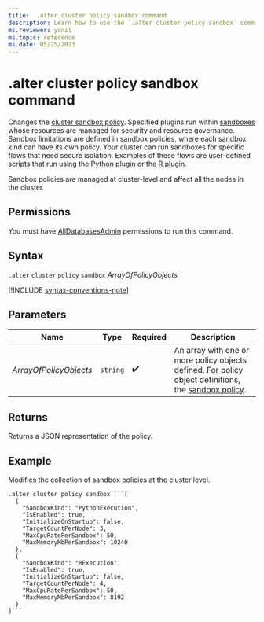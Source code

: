 ```yaml
---
title:  .alter cluster policy sandbox command
description: Learn how to use the `.alter cluster policy sandbox` command to change the cluster sandbox policy.
ms.reviewer: yonil
ms.topic: reference
ms.date: 05/25/2023
---
```

# .alter cluster policy sandbox command

Changes the [cluster sandbox policy](sandbox-policy.md). Specified plugins run within [sandboxes](../concepts/sandboxes.md) whose resources are managed for security and resource governance. Sandbox limitations are defined in sandbox policies, where each sandbox kind can have its own policy. Your cluster can run sandboxes for specific flows that need secure isolation.
Examples of these flows are user-defined scripts that run using the [Python plugin](../query/python-plugin.md) or the [R plugin](../query/r-plugin.md).

Sandbox policies are managed at cluster-level and affect all the nodes in the cluster.

## Permissions

You must have [AllDatabasesAdmin](../access-control/role-based-access-control.md) permissions to run this command.

## Syntax

`.alter` `cluster` `policy` `sandbox` *ArrayOfPolicyObjects*

[!INCLUDE [syntax-conventions-note](../includes/syntax-conventions-note.md)]

## Parameters

| Name | Type | Required | Description |
|--|--|--|--|
| *ArrayOfPolicyObjects* | `string` |  :heavy_check_mark:  | An array with one or more policy objects defined. For policy object definitions, the [sandbox policy](sandbox-policy.md).|

## Returns

Returns a JSON representation of the policy.

## Example

Modifies the collection of sandbox policies at the cluster level.

```kusto
.alter cluster policy sandbox ```[
  {
    "SandboxKind": "PythonExecution",
    "IsEnabled": true,
    "InitializeOnStartup": false,
    "TargetCountPerNode": 3,
    "MaxCpuRatePerSandbox": 50,
    "MaxMemoryMbPerSandbox": 10240
  },
  {
    "SandboxKind": "RExecution",
    "IsEnabled": true,
    "InitializeOnStartup": false,
    "TargetCountPerNode": 4,
    "MaxCpuRatePerSandbox": 50,
    "MaxMemoryMbPerSandbox": 8192
  }
]```
```
